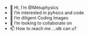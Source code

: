 - 👋 Hi, I’m @Metuphysics
- 👀 I’m interested in pyhsics and code
- 🌱 I’m diligent Coding Images
- 💞️ I’m looking to collaborate on 
- 📫 How to reach me ...ıdk can u?

<!---
Metuphysics/Metuphysics is a ✨ special ✨ repository because its `README.md` (this file) appears on your GitHub profile.
You can click the Preview link to take a look at your changes.
--->
